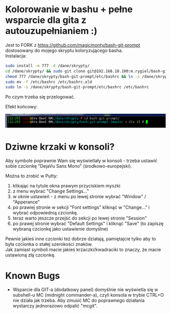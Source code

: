 # Kolorowanie w bashu + pełne wsparcie dla gita z autouzupełnianiem :)

Jest to FORK z https://github.com/magicmonty/bash-git-prompt dostosowany do mojego skryptu koloryzującego basha.  
Instalacja:

```sh
sudo install -m 777 -d /dane/skrypty/
cd /dane/skrypty/ && sudo git clone git@192.168.10.100:m.rygiel/bash-git-prompt.git
chmod 777 /dane/skrypty/bash-git-prompt/etc/bashrc && ln -s /dane/skrypty/bash-git-prompt/etc/bashrc /etc/bashrc
sudo mv -f /etc/bashrc /etc/bashrc.old
sudo ln -s /dane/skrypty/bash-git-prompt/etc/bashrc /etc/bashrc
```

Po czym trzeba się przelogować.

Efekt końcowy:

![Example prompt](git-bash-rm-screenshot.png)


# Dziwne krzaki w konsoli?
Aby symbole poprawnie Wam się wyświetlały w konsoli - trzeba ustawić sobie czcionkę "DejaVu Sans Mono" (środkowo-europejski).

Można to zrobić w Putty:   
1) klikając na tytule okna prawym przyciskiem myszki   
2) z menu wybrać "Change Settings..."  
3) w oknie ustawień - z menu po lewej stronie wybrać "Window" / "Apperance"   
4) po prawiej stronie w sekcji "Font settings" kliknąć w "Change..." i wybrać odpowiednią czcionkę.  
5) teraz warto jeszcze przejść do sekcji po lewej stronie "Session"  
6) po prawej stronie wybrać "Default Settings" i kliknąć "Save" (to zapiszę wybraną czcionkę jako ustawienie domyślne)

Pewnie jakieś inne czcionki też dobrze działają, pamiętajcie tylko aby to była czcionka o stałej szerokości znaków.  
Jak zamiast symboli macie jakieś krzaczki/kwadraciki to znaczy, że macie ustawioną złą czcionkę.


# Known Bugs
* Wsparcie dla GIT-a (dodatkowy panel) domyślnie nie wyświetla się w subshell-u MC (midnight commander-a), czyli konsola w trybie CTRL+O nie działa jak trzeba. Aby zmusić MC do poprawnego działania wystarczy jednorazowo odpalić "mcgit". 